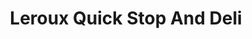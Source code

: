 ---
title: "Leroux Quick Stop And Deli"
url: /fort-covington/leroux-quick-stop-and-deli/
shop: Lebensmittel
---